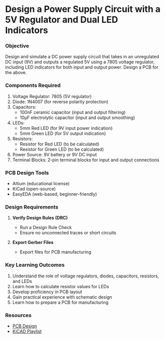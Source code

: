 # Design a Power Supply Circuit with a 5V Regulator and Dual LED Indicators

### Objective
Design and simulate a DC power supply circuit that takes in an unregulated DC input (9V) and outputs a regulated 5V using a 7805 voltage regulator, including LED indicators for both input and output power. Design a PCB for the above.

### Components Required
1. Voltage Regulator: 7805 (5V regulator)
2. Diode: 1N4007 (for reverse polarity protection)
3. Capacitors:
   - 100nF ceramic capacitor (input and output filtering)
   - 10μF electrolytic capacitor (input and output smoothing)
4. LEDs:
   - 5mm Red LED (for 9V input power indication)
   - 5mm Green LED (for 5V output indication)
5. Resistors:
   - Resistor for Red LED (to be calculated)
   - Resistor for Green LED (to be calculated)
6. Power Source: 9V battery or 9V DC input
7. Terminal Blocks: 2-pin terminal blocks for input and output connections

### PCB Design Tools
- Altium (educational license)
- KiCad (open-source)
- EasyEDA (web-based, beginner-friendly)

### Design Requirements
1. **Verify Design Rules (DRC)**
   - Run a Design Rule Check
   - Ensure no unconnected traces or short circuits

2. **Export Gerber Files**
   - Export files for PCB manufacturing

### Key Learning Outcomes
1. Understand the role of voltage regulators, diodes, capacitors, resistors, and LEDs
2. Learn how to calculate resistor values for LEDs
3. Develop proficiency in PCB layout
4. Gain practical experience with schematic design
5. Learn how to prepare a PCB for manufacturing

### Resources
- [PCB Design](https://www.protoexpress.com/kb/pcb-design-resources/)
- [KiCAD Playlist](https://youtube.com/playlist?list=PL3bNyZYHcRSUhUXUt51W6nKvxx2ORvUQB&si=EC7669NwmyZqB4qV)